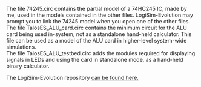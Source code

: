The file 74245.circ contains the partial model of a 74HC245 IC, made by me, used in the models contained in the other files. LogiSim-Evolution may prompt you to link the 74245 model when you open one of the other files.<br>
The file TalosES_ALU_card.circ contains the minimum circuit for the ALU card being used in-system, not as a standalone hand-held calculator. This file can be used as a model of the ALU card in higher-level system-wide simulations.<br>
The file TalosES_ALU_testbed.circ adds the modules required for displaying signals in LEDs and using the card in standalone mode, as a hand-held binary calculator.<br>
<p>
The LogiSim-Evolution repository <a href="https://github.com/logisim-evolution/logisim-evolution">can be found here.</a>
